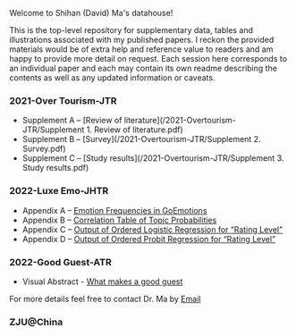 Welcome to Shihan (David) Ma's datahouse!

This is the top-level repository for supplementary data, tables and illustrations associated with my published papers. I reckon the provided materials would be of extra help and reference value to readers and am happy to provide more detail on request. Each session here corresponds to an individual paper and each may contain its own readme describing the contents as well as any updated information or caveats.

### 2021-Over Tourism-JTR
- Supplement A – 
  [Review of literature](/2021-Overtourism-JTR/Supplement 1. Review of literature.pdf)
- Supplement B – 
  [Survey](/2021-Overtourism-JTR/Supplement 2. Survey.pdf)
- Supplement C – 
  [Study results](/2021-Overtourism-JTR/Supplement 3. Study results.pdf)
  
### 2022-Luxe Emo-JHTR
- Appendix A – 
  [Emotion Frequencies in GoEmotions](/2022-Luxe-Emo-JHTR/Appendix_A.png)
- Appendix B – 
  [Correlation Table of Topic Probabilities](/2022-Luxe-Emo-JHTR/Appendix_B.html)
- Appendix C – 
  [Output of Ordered Logistic Regression for “Rating Level”](/2022-Luxe-Emo-JHTR/Appendix_C.html)
- Appendix D – 
  [Output of Ordered Probit Regression for “Rating Level”](/2022-Luxe-Emo-JHTR/Appendix_D.html)
  
### 2022-Good Guest-ATR
- Visual Abstract - 
  [What makes a good guest](https://youtu.be/3lRqxB0mNks)


For more details feel free to contact Dr. Ma by [Email](mailto:mashihan@zju.edu.cn)

### ZJU@China

